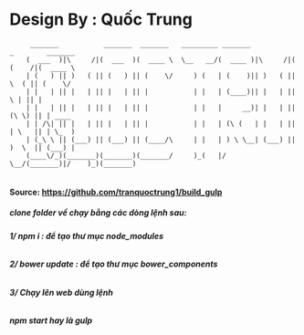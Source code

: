 # Design By : Quốc Trung

```
	 _______           _______  _______   _________ _______           _        _______ 
	(  ___  )|\     /|(  ___  )(  ____ \  \__   __/(  ____ )|\     /|( (    /|(  ____ \
	| (   ) || )   ( || (   ) || (    \/     ) (   | (    )|| )   ( ||  \  ( || (    \/
	| |   | || |   | || |   | || |           | |   | (____)|| |   | ||   \ | || |      
	| |   | || |   | || |   | || |           | |   |     __)| |   | || (\ \) || | ____ 
	| | /\| || |   | || |   | || |           | |   | (\ (   | |   | || | \   || | \_  )
	| (_\ \ || (___) || (___) || (____/\     | |   | ) \ \__| (___) || )  \  || (___) |
	(____\/_)(_______)(_______)(_______/     )_(   |/   \__/(_______)|/    )_)(_______)
                                                                                   
```
#### Source: https://github.com/tranquoctrung1/build_gulp

##### clone folder về chạy bằng các dòng lệnh sau: 

###### **1/ npm i : để tạo thư mục node_modules**

###### **2/ bower update : để tạo thư mục bower_components**


###### **3/ Chạy lên web  dùng lệnh** 
######  **npm start hay là gulp**

